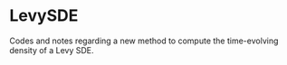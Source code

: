 # LevySDE

Codes and notes regarding a new method to compute the time-evolving density of a Levy SDE.
